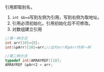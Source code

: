 引用即取别名，
1. `int &b=a`写到左侧为引用，写到右侧为取地址。
2. 引用必须初始化。引用初始化后不可修改。
3. 对数组建立引用
```c
//第一种方式
int arr[10]={0};
int(&pArr)[10]=arr;//此时arr和pArr作用一样

//第二种方式
typedef int(ARRAYREF)[10];
ARRAYREF &pArr2 = arr;

```